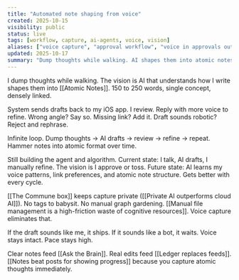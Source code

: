 ```yaml
---
title: "Automated note shaping from voice"
created: 2025-10-15
visibility: public
status: live
tags: [workflow, capture, ai-agents, voice, vision]
aliases: ["voice capture", "approval workflow", "voice in approvals out"]
updated: 2025-10-17
summary: "Dump thoughts while walking. AI shapes them into atomic notes. Review in iOS app. Refine with more voice. Infinite game of hammering notes into 150-250 word format."
---
```


I dump thoughts while walking. The vision is AI that understands how I write shapes them into [[Atomic Notes]]. 150 to 250 words, single concept, densely linked.

System sends drafts back to my iOS app. I review. Reply with more voice to refine. Wrong angle? Say so. Missing link? Add it. Draft sounds robotic? Reject and rephrase.

Infinite loop. Dump thoughts → AI drafts → review → refine → repeat. Hammer notes into atomic format over time.

Still building the agent and algorithm. Current state: I talk, AI drafts, I manually refine. The vision is I approve or toss. Future state: AI learns my voice patterns, link preferences, and atomic note structure. Gets better with every cycle.

[[The Commune box]] keeps capture private ([[Private AI outperforms cloud AI]]). No tags to babysit. No manual graph gardening. [[Manual file management is a high-friction waste of cognitive resources]]. Voice capture eliminates that.

If the draft sounds like me, it ships. If it sounds like a bot, it waits. Voice stays intact. Pace stays high.

Clear notes feed [[Ask the Brain]]. Real edits feed [[Ledger replaces feeds]]. [[Notes beat posts for showing progress]] because you capture atomic thoughts immediately.
